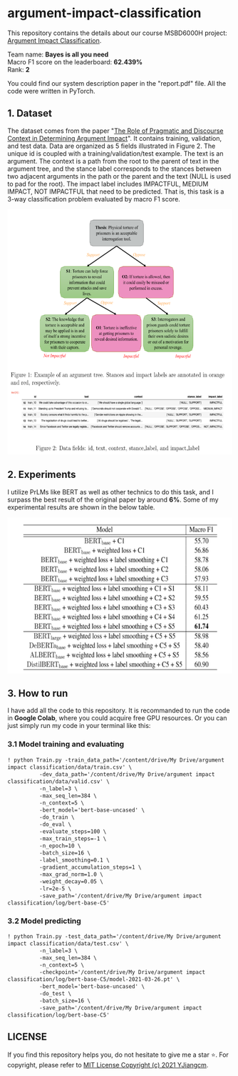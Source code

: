 # argument-impact-classification

This repository contains the details about our course MSBD6000H project: [Argument Impact Classification](https://www.kaggle.com/c/ml4nlp-argimpact). 

Team name: **Bayes is all you need**  
Macro F1 score on the leaderboard: **62.439%**   
Rank: **2**

You could find our system description paper in the "report.pdf" file. All the code were written in PyTorch. 

## 1. Dataset
The dataset comes from the paper "[The Role of Pragmatic and Discourse Context in Determining Argument Impact](https://arxiv.org/pdf/2004.03034.pdf)". It contains training, validation, and test data. Data are organized as 5 fields illustrated in Figure 2. The unique id is coupled with a training/validation/test example. The text is an argument. The context is a path from the root to the parent of text in the argument tree, and the stance label corresponds to the stances between two adjacent arguments in the path or the parent and the text (NULL is used to pad for the root). The impact label includes IMPACTFUL, MEDIUM IMPACT, NOT IMPACTFUL that need to be predicted. That is, this task is a 3-way classification problem evaluated by macro F1 score.

<img src="https://github.com/YJiangcm/argument-impact-classification/blob/master/picture/example.png" width="600" height="550">

## 2. Experiments
I utilize PrLMs like BERT as well as other technics to do this task, and I surpass the best result of the original paper by around **6%**. Some of my experimental results are shown in the below table. 

<img src="https://github.com/YJiangcm/argument-impact-classification/blob/master/picture/experiments.png" width="600" height="350">

## 3. How to run
I have add all the code to this repository. It is recommanded to run the code in **Google Colab**, where you could acquire free GPU resources. Or you can just simply run my code in your terminal like this:

### 3.1 Model training and evaluating
```
! python Train.py -train_data_path='/content/drive/My Drive/argument impact classification/data/train.csv' \
          -dev_data_path='/content/drive/My Drive/argument impact classification/data/valid.csv' \
          -n_label=3 \
          -max_seq_len=384 \
          -n_context=5 \
          -bert_model='bert-base-uncased' \
          -do_train \
          -do_eval \
          -evaluate_steps=100 \
          -max_train_steps=-1 \
          -n_epoch=10 \
          -batch_size=16 \
          -label_smoothing=0.1 \
          -gradient_accumulation_steps=1 \
          -max_grad_norm=1.0 \
          -weight_decay=0.05 \
          -lr=2e-5 \
          -save_path='/content/drive/My Drive/argument impact classification/log/bert-base-C5'
```

### 3.2 Model predicting
```
! python Train.py -test_data_path='/content/drive/My Drive/argument impact classification/data/test.csv' \
          -n_label=3 \
          -max_seq_len=384 \
          -n_context=5 \
          -checkpoint='/content/drive/My Drive/argument impact classification/log/bert-base-C5/model-2021-03-26.pt' \
          -bert_model='bert-base-uncased' \
          -do_test \
          -batch_size=16 \
          -save_path='/content/drive/My Drive/argument impact classification/log/bert-base-C5'
```


## LICENSE
If you find this repository helps you, do not hesitate to give me a star ⭐. For copyright, please refer to [MIT License Copyright (c) 2021 YJiangcm](https://github.com/YJiangcm/argument-impact-classification/blob/master/LICENSE).
